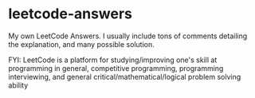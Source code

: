 # leetcode-answers
My own LeetCode Answers. I usually include tons of comments detailing the explanation, and many possible solution.

FYI: LeetCode is a platform for studying/improving one's skill at programming in general, competitive programming, programming interviewing, and general critical/mathematical/logical problem solving ability